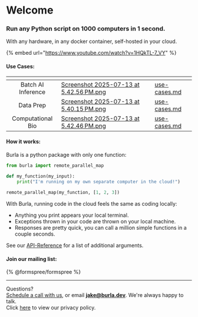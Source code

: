 # Welcome

### Run any Python script on 1000 computers in 1 second.

With any hardware, in any docker container, self-hosted in your cloud.

{% embed url="https://www.youtube.com/watch?v=1HQkTL-7_VY" %}

#### Use Cases:

<table data-view="cards"><thead><tr><th align="center"></th><th data-hidden data-card-cover data-type="files"></th><th data-hidden data-card-target data-type="content-ref"></th></tr></thead><tbody><tr><td align="center">Batch AI Inference</td><td><a href=".gitbook/assets/Screenshot 2025-07-13 at 5.42.56 PM.png">Screenshot 2025-07-13 at 5.42.56 PM.png</a></td><td><a href="use-cases.md">use-cases.md</a></td></tr><tr><td align="center">Data Prep</td><td><a href=".gitbook/assets/Screenshot 2025-07-13 at 5.40.15 PM.png">Screenshot 2025-07-13 at 5.40.15 PM.png</a></td><td><a href="use-cases.md">use-cases.md</a></td></tr><tr><td align="center">Computational Bio</td><td><a href=".gitbook/assets/Screenshot 2025-07-13 at 5.42.46 PM.png">Screenshot 2025-07-13 at 5.42.46 PM.png</a></td><td><a href="use-cases.md">use-cases.md</a></td></tr></tbody></table>

#### How it works:

Burla is a python package with only one function:

```python
from burla import remote_parallel_map

def my_function(my_input):
    print("I'm running on my own separate computer in the cloud!")
    
remote_parallel_map(my_function, [1, 2, 3])
```

With Burla, running code in the cloud feels the same as coding locally:

* Anything you print appears your local terminal.
* Exceptions thrown in your code are thrown on your local machine.
* Responses are pretty quick, you can call a million simple functions in a couple seconds.

See our [API-Reference](API-Reference.md) for a list of additional arguments.

#### Join our mailing list:

{% @formspree/formspree %}





***

Questions?\
[Schedule a call with us](http://cal.com/jakez/burla), or email **jake@burla.dev**. We're always happy to talk.\
Click [here](https://docs.burla.dev/privacy-policy) to view our privacy policy.



